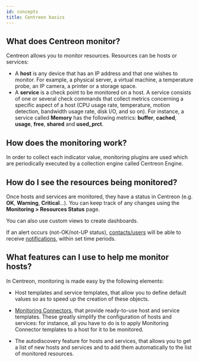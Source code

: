 ```yaml
---
id: concepts
title: Centreon basics
---
```


## What does Centreon monitor?

Centreon allows you to monitor resources. Resources can be hosts or services:

* A **host** is any device that has an IP address and that one wishes to monitor.
For example, a physical server, a virtual machine, a temperature probe, an IP camera, a printer or a storage space.
* A **service** is a check point to be monitored on a host. A service consists of one or several check commands that collect metrics concerning a specific aspect of a host (CPU usage rate, temperature, motion detection, bandwidth usage rate, disk I/O, and so on). For instance, a service called **Memory** has the following metrics: **buffer**, **cached**, **usage**, **free**, **shared** and **used_prct**.

## How does the monitoring work?

In order to collect each indicator value, monitoring plugins are used which are periodically executed by a collection engine called Centreon Engine.

## How do I see the resources being monitored?

Once hosts and services are monitored, they have a status in Centreon (e.g. **OK**, **Warning**, **Critical**...). You can keep track of any changes using the **Monitoring > Resources Status** page.

You can also use custom views to create dashboards.

If an alert occurs (not-OK/not-UP status), [contacts/users](../users/users.md) will be able to receive [notifications](../alerts-notifications/notif-configuration.md), within set time periods.

## What features can I use to help me monitor hosts?

In Centreon, monitoring is made easy by the following elements:

* Host templates and service templates, that allow you to define default values so as to speed up the creation of these objects.

* [Monitoring Connectors](../monitoring/pluginpacks.md), that provide ready-to-use host and service templates. These greatly simplify the configuration of hosts and services: for instance, all you have to do is to apply Monitoring Connector templates to a host for it to be monitored.

* The autodiscovery feature for hosts and services, that allows you to get a list of new hosts and services and to add them automatically to the list of monitored resources.
